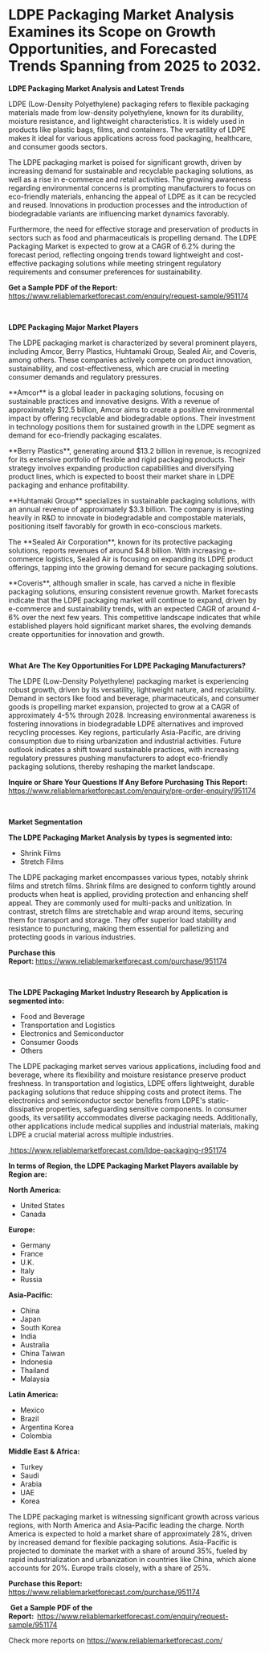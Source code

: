 <p><h1>LDPE Packaging Market Analysis Examines its Scope on Growth Opportunities, and Forecasted Trends Spanning from 2025 to 2032.</h1></p><p><strong>LDPE Packaging Market Analysis and Latest Trends</strong></p>
<p><p>LDPE (Low-Density Polyethylene) packaging refers to flexible packaging materials made from low-density polyethylene, known for its durability, moisture resistance, and lightweight characteristics. It is widely used in products like plastic bags, films, and containers. The versatility of LDPE makes it ideal for various applications across food packaging, healthcare, and consumer goods sectors.</p><p>The LDPE packaging market is poised for significant growth, driven by increasing demand for sustainable and recyclable packaging solutions, as well as a rise in e-commerce and retail activities. The growing awareness regarding environmental concerns is prompting manufacturers to focus on eco-friendly materials, enhancing the appeal of LDPE as it can be recycled and reused. Innovations in production processes and the introduction of biodegradable variants are influencing market dynamics favorably.</p><p>Furthermore, the need for effective storage and preservation of products in sectors such as food and pharmaceuticals is propelling demand. The LDPE Packaging Market is expected to grow at a CAGR of 6.2% during the forecast period, reflecting ongoing trends toward lightweight and cost-effective packaging solutions while meeting stringent regulatory requirements and consumer preferences for sustainability.</p></p>
<p><strong>Get a Sample PDF of the Report:&nbsp;</strong> <a href="https://www.reliablemarketforecast.com/enquiry/request-sample/951174?utm_campaign=2481&utm_medium=2&utm_source=Github&utm_content=ia&utm_term=06032025&utm_id=ldpe-packaging">https://www.reliablemarketforecast.com/enquiry/request-sample/951174</a></p>
<p>&nbsp;</p>
<p><strong>LDPE Packaging Major Market Players</strong></p>
<p><p>The LDPE packaging market is characterized by several prominent players, including Amcor, Berry Plastics, Huhtamaki Group, Sealed Air, and Coveris, among others. These companies actively compete on product innovation, sustainability, and cost-effectiveness, which are crucial in meeting consumer demands and regulatory pressures.</p><p>**Amcor** is a global leader in packaging solutions, focusing on sustainable practices and innovative designs. With a revenue of approximately $12.5 billion, Amcor aims to create a positive environmental impact by offering recyclable and biodegradable options. Their investment in technology positions them for sustained growth in the LDPE segment as demand for eco-friendly packaging escalates.</p><p>**Berry Plastics**, generating around $13.2 billion in revenue, is recognized for its extensive portfolio of flexible and rigid packaging products. Their strategy involves expanding production capabilities and diversifying product lines, which is expected to boost their market share in LDPE packaging and enhance profitability.</p><p>**Huhtamaki Group** specializes in sustainable packaging solutions, with an annual revenue of approximately $3.3 billion. The company is investing heavily in R&D to innovate in biodegradable and compostable materials, positioning itself favorably for growth in eco-conscious markets.</p><p>The **Sealed Air Corporation**, known for its protective packaging solutions, reports revenues of around $4.8 billion. With increasing e-commerce logistics, Sealed Air is focusing on expanding its LDPE product offerings, tapping into the growing demand for secure packaging solutions.</p><p>**Coveris**, although smaller in scale, has carved a niche in flexible packaging solutions, ensuring consistent revenue growth. Market forecasts indicate that the LDPE packaging market will continue to expand, driven by e-commerce and sustainability trends, with an expected CAGR of around 4-6% over the next few years. This competitive landscape indicates that while established players hold significant market shares, the evolving demands create opportunities for innovation and growth.</p></p>
<p>&nbsp;</p>
<p><strong>What Are The Key Opportunities For LDPE Packaging Manufacturers?</strong></p>
<p><p>The LDPE (Low-Density Polyethylene) packaging market is experiencing robust growth, driven by its versatility, lightweight nature, and recyclability. Demand in sectors like food and beverage, pharmaceuticals, and consumer goods is propelling market expansion, projected to grow at a CAGR of approximately 4-5% through 2028. Increasing environmental awareness is fostering innovations in biodegradable LDPE alternatives and improved recycling processes. Key regions, particularly Asia-Pacific, are driving consumption due to rising urbanization and industrial activities. Future outlook indicates a shift toward sustainable practices, with increasing regulatory pressures pushing manufacturers to adopt eco-friendly packaging solutions, thereby reshaping the market landscape.</p></p>
<p><strong>Inquire or Share Your Questions If Any Before Purchasing This Report:</strong> <a href="https://www.reliablemarketforecast.com/enquiry/pre-order-enquiry/951174?utm_campaign=2481&utm_medium=2&utm_source=Github&utm_content=ia&utm_term=06032025&utm_id=ldpe-packaging">https://www.reliablemarketforecast.com/enquiry/pre-order-enquiry/951174</a></p>
<p>&nbsp;</p>
<p><strong>Market Segmentation</strong></p>
<p><strong>The LDPE Packaging Market Analysis by types is segmented into:</strong></p>
<p><ul><li>Shrink Films</li><li>Stretch Films</li></ul></p>
<p><p>The LDPE packaging market encompasses various types, notably shrink films and stretch films. Shrink films are designed to conform tightly around products when heat is applied, providing protection and enhancing shelf appeal. They are commonly used for multi-packs and unitization. In contrast, stretch films are stretchable and wrap around items, securing them for transport and storage. They offer superior load stability and resistance to puncturing, making them essential for palletizing and protecting goods in various industries.</p></p>
<p><strong>Purchase this Report:&nbsp;</strong><a href="https://www.reliablemarketforecast.com/purchase/951174?utm_campaign=2481&utm_medium=2&utm_source=Github&utm_content=ia&utm_term=06032025&utm_id=ldpe-packaging">https://www.reliablemarketforecast.com/purchase/951174</a></p>
<p>&nbsp;</p>
<p><strong>The LDPE Packaging Market Industry Research by Application is segmented into:</strong></p>
<p><ul><li>Food and Beverage</li><li>Transportation and Logistics</li><li>Electronics and Semiconductor</li><li>Consumer Goods</li><li>Others</li></ul></p>
<p><p>The LDPE packaging market serves various applications, including food and beverage, where its flexibility and moisture resistance preserve product freshness. In transportation and logistics, LDPE offers lightweight, durable packaging solutions that reduce shipping costs and protect items. The electronics and semiconductor sector benefits from LDPE's static-dissipative properties, safeguarding sensitive components. In consumer goods, its versatility accommodates diverse packaging needs. Additionally, other applications include medical supplies and industrial materials, making LDPE a crucial material across multiple industries.</p></p>
<p><a href="https://www.reliablemarketforecast.com/ldpe-packaging-r951174?utm_campaign=2481&utm_medium=2&utm_source=Github&utm_content=ia&utm_term=06032025&utm_id=ldpe-packaging">&nbsp;https://www.reliablemarketforecast.com/ldpe-packaging-r951174</a></p>
<p><strong>In terms of Region, the LDPE Packaging Market Players available by Region are:</strong></p>
<p>
    <p> <strong> North America: </strong>
        <ul>
            <li>United States</li>
            <li>Canada</li>
        </ul>
        </p> 
    <p> <strong> Europe: </strong>
        <ul>
            <li>Germany</li>
            <li>France</li>
            <li>U.K.</li>
            <li>Italy</li>
            <li>Russia</li>
        </ul>
        </p> 
    <p> <strong> Asia-Pacific: </strong>
        <ul>
            <li>China</li>
            <li>Japan</li>
            <li>South Korea</li>
            <li>India</li>
            <li>Australia</li>
            <li>China Taiwan</li>
            <li>Indonesia</li>
            <li>Thailand</li>
            <li>Malaysia</li>
        </ul>
        </p> 
    <p> <strong> Latin America: </strong>
        <ul>
            <li>Mexico</li>
            <li>Brazil</li>
            <li>Argentina Korea</li>
            <li>Colombia</li>
        </ul>
        </p> 
    <p> <strong> Middle East & Africa: </strong>
        <ul>
            <li>Turkey</li>
            <li>Saudi</li>
            <li>Arabia</li>
            <li>UAE</li>
            <li>Korea</li>
        </ul>
    </p>
    </p>
<p><p>The LDPE packaging market is witnessing significant growth across various regions, with North America and Asia-Pacific leading the charge. North America is expected to hold a market share of approximately 28%, driven by increased demand for flexible packaging solutions. Asia-Pacific is projected to dominate the market with a share of around 35%, fueled by rapid industrialization and urbanization in countries like China, which alone accounts for 20%. Europe trails closely, with a share of 25%.</p></p>
<p><strong>Purchase this Report: </strong><a href="https://www.reliablemarketforecast.com/purchase/951174?utm_campaign=2481&utm_medium=2&utm_source=Github&utm_content=ia&utm_term=06032025&utm_id=ldpe-packaging">https://www.reliablemarketforecast.com/purchase/951174</a></p>
<p>&nbsp;<strong>Get a Sample PDF of the Report:&nbsp;&nbsp;</strong><a href="https://www.reliablemarketforecast.com/enquiry/request-sample/951174?utm_campaign=2481&utm_medium=2&utm_source=Github&utm_content=ia&utm_term=06032025&utm_id=ldpe-packaging">https://www.reliablemarketforecast.com/enquiry/request-sample/951174</a></p>
<p><strong></strong></p>
<p>Check more reports on <a href="https://www.reliablemarketforecast.com/?utm_campaign=2481&utm_medium=2&utm_source=Github&utm_content=ia&utm_term=06032025&utm_id=ldpe-packaging">https://www.reliablemarketforecast.com/</a></p>